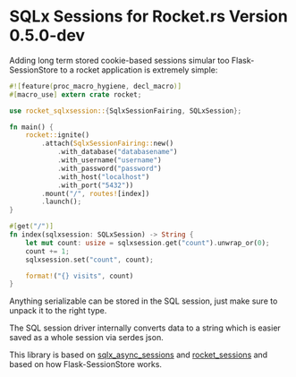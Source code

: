 # SQLx Sessions for Rocket.rs Version 0.5.0-dev

Adding long term stored cookie-based sessions simular too Flask-SessionStore to a rocket application is extremely simple:

```rust
#![feature(proc_macro_hygiene, decl_macro)]
#[macro_use] extern crate rocket;

use rocket_sqlxsession::{SqlxSessionFairing, SQLxSession};

fn main() {
    rocket::ignite()
        .attach(SqlxSessionFairing::new()
            .with_database("databasename")
            .with_username("username")
            .with_password("password")
            .with_host("localhost")
            .with_port("5432"))
        .mount("/", routes![index])
        .launch();
}

#[get("/")]
fn index(sqlxsession: SQLxSession) -> String {
    let mut count: usize = sqlxsession.get("count").unwrap_or(0);
    count += 1;
    sqlxsession.set("count", count);

    format!("{} visits", count)
}
```

Anything serializable can be stored in the SQL session, just make sure to unpack it to the right type.

The SQL session driver internally converts data to a string which is easier saved as a whole session via serdes json.

This library is based on [sqlx_async_sessions](https://crates.io/crates/async-sqlx-session) and [rocket_sessions](https://crates.io/crates/rocket_session)
and based on how Flask-SessionStore works.